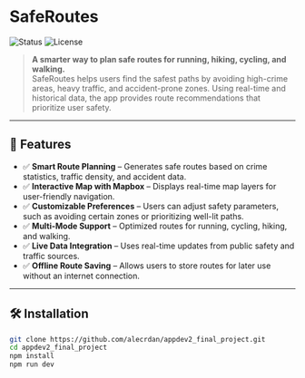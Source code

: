 # SafeRoutes

![Status](https://img.shields.io/badge/status-active-brightgreen)
![License](https://img.shields.io/badge/license-MIT-blue)

> **A smarter way to plan safe routes for running, hiking, cycling, and walking.**  
> SafeRoutes helps users find the safest paths by avoiding high-crime areas, heavy traffic, and accident-prone zones. Using real-time and historical data, the app provides route recommendations that prioritize user safety.

---

## 🚀 Features

- ✅ **Smart Route Planning** – Generates safe routes based on crime statistics, traffic density, and accident data.
- ✅ **Interactive Map with Mapbox** – Displays real-time map layers for user-friendly navigation.
- ✅ **Customizable Preferences** – Users can adjust safety parameters, such as avoiding certain zones or prioritizing well-lit paths.
- ✅ **Multi-Mode Support** – Optimized routes for running, cycling, hiking, and walking.
- ✅ **Live Data Integration** – Uses real-time updates from public safety and traffic sources.
- ✅ **Offline Route Saving** – Allows users to store routes for later use without an internet connection.

---

## 🛠 Installation

```sh
git clone https://github.com/alecrdan/appdev2_final_project.git
cd appdev2_final_project
npm install
npm run dev
